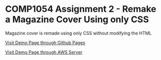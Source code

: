 # COMP1054 Assignment 2 - Remake a Magazine Cover Using only CSS
<p>Magazine cover is remade using only CSS without modifying the HTML</p>
<p><a href="https://cyber-adr.github.io/comp1054-assignment-2/">Visit Demo Page through Github Pages</a></p>
<p><a href="https://lamp.computerstudi.es/~Neil200625969/comp1054-assignment-2/">Visit Demo Page through AWS Server</a></p>

